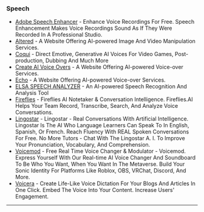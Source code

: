 ### Speech

* [Adobe Speech Enhancer](https://podcast.adobe.com/enhance) - Enhance Voice Recordings For Free. Speech Enhancement Makes Voice Recordings Sound As If They Were Recorded In A Professional Studio.
* [Altered](https://www.altered.ai/) - A Website Offering AI-powered Image And Video Manipulation Services.
* [Coqui](http://coqui.ai) - Direct Emotive, Generative AI Voices For Video Games, Post-production, Dubbing And Much More
* [Create AI Voice Overs](https://createaivoiceovers.com/) - A Website Offering AI-powered Voice-over Services.
* [Echo](https://lightning.ai/echo/view/home) - A Website Offering AI-powered Voice-over Services.
* [ELSA SPEECH ANALYZER](http://speechanalyzer.elsaspeak.com) - An AI-powered Speech Recognition And Analysis Tool
* [Fireflies](http://fireflies.ai) - Fireflies AI Notetaker & Conversation Intelligence. Fireflies.AI Helps Your Team Record, Transcribe, Search, And Analyze Voice Conversations.
* [Lingostar](http://www.lingostar.ai) - Lingostar - Real Conversations With Artificial Intelligence. Lingostar Is The AI Who Language Learners Can Speak To In English, Spanish, Or French. Reach Fluency With REAL Spoken Conversations For Free. No More Tutors - Chat With The Lingostar A. I. To Improve Your Pronunciation, Vocabulary, And Comprehension.
* [Voicemod](http://www.voicemod.net) - Free Real Time Voice Changer & Modulator - Voicemod. Express Yourself With Our Real-time AI Voice Changer And Soundboard To Be Who You Want, When You Want In The Metaverse. Build Your Sonic Identity For Platforms Like Roblox, OBS, VRChat, Discord, And More.
* [Voicera](http://www.voicera.co) - Create Life-Like Voice Dictation For Your Blogs And Articles In One Click. Embed The Voice Into Your Content. Increase Users' Engagement.

***